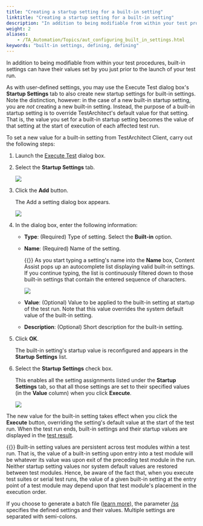 ```yaml
--- 
title: "Creating a startup setting for a built-in setting"
linktitle: "Creating a startup setting for a built-in setting"
description: "In addition to being modifiable from within your test procedures, built-in settings can have their values set by you just prior to the launch of your test run."
weight: 2
aliases: 
    - /TA_Automation/Topics/aut_configuring_built_in_settings.html
keywords: "built-in settings, defining, defining"
---
```


In addition to being modifiable from within your test procedures, built-in settings can have their values set by you just prior to the launch of your test run.

As with user-defined settings, you may use the Execute Test dialog box's **Startup Settings** tab to also create new startup settings for built-in settings. Note the distinction, however: in the case of a new built-in startup setting, you are *not* creating a new built-in setting. Instead, the purpose of a built-in startup setting is to override TestArchitect's default value for that setting. That is, the value you set for a built-in startup setting becomes the value of that setting at the start of execution of each affected test run.

To set a new value for a built-in setting from TestArchitect Client, carry out the following steps:

1.  Launch the [Execute Test](/TA_Help/Topics/Test_exec_test_execution.html) dialog box.

2.  Select the **Startup Settings** tab.

    ![](/images/TA_Automation/Images/startup_settings_tab.png)

3.  Click the **Add** button.

    The Add a setting dialog box appears.

    ![](/images/TA_Automation/Images/Add_a_setting_dlg.png)

4.  In the dialog box, enter the following information:

    -   **Type**: \(Required\) Type of setting. Select the **Built-in** option.
    -   **Name**: \(Required\) Name of the setting.

        {{<note>}} As you start typing a setting's name into the **Name** box, Content Assist pops up an autocomplete list displaying valid built-in settings. If you continue typing, the list is continuously filtered down to those built-in settings that contain the entered sequence of characters.

        ![](/images/TA_Automation/Images/Add_a_setting_dlg_autocomplete.png)

    -   **Value**: \(Optional\) Value to be applied to the built-in setting at startup of the test run. Note that this value overrides the system default value of the built-in setting.
    -   **Description**: \(Optional\) Short description for the built-in setting.
5.  Click **OK**.

    The built-in setting's startup value is reconfigured and appears in the **Startup Settings** list.

6.  Select the **Startup Settings** check box.

    This enables all the setting assignments listed under the **Startup Settings** tab, so that all those settings are set to their specified values \(in the **Value** column\) when you click **Execute**.

    ![](/images/TA_Automation/Images/startup_settings_tab_defined_settings.png)


The new value for the built-in setting takes effect when you click the **Execute** button, overriding the setting's default value at the start of the test run. When the test run ends, built-in settings and their startup values are displayed in the [test result](/TA_Help/Topics/Test_result_details.html#note_vdn_psq_jt).

{{<note>}} Built-in setting values are persistent across test modules within a test run. That is, the value of a built-in setting upon entry into a test module will be whatever its value was upon exit of the preceding test module in the run. Neither startup setting values nor system default values are restored between test modules. Hence, be aware of the fact that, when you execute test suites or serial test runs, the value of a given built-in setting at the entry point of a test module may depend upon that test module's placement in the execution order.

If you choose to generate a batch file \([learn more](/TA_Help/Topics/Test_exec_cmd_creating_batch_file.html)\), the parameter [/ss](/TA_Help/Topics/Test_exec_cmd.html#plentry.startupsettinga_parameter) specifies the defined settings and their values. Multiple settings are separated with semi-colons.




